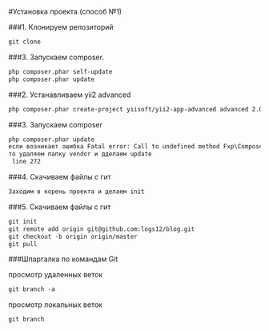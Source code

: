#Установка проекта (способ №1)

###1. Клонируем репозиторий
```html
git clone
```

###3. Запускаем composer.
```html
php composer.phar self-update
php composer.phar update
```

###2. Устанавливаем yii2 advanced

```html
php composer.phar create-project yiisoft/yii2-app-advanced advanced 2.0.6
```
###3. Запускаем composer
```html
php composer.phar update
если возникает ошибка Fatal error: Call to undefined method Fxp\Composer\AssetPlugin\Package\Version\VersionParser::parseLinks() in ..
то удаляем папку vendor и дделаем update
 line 272

```
###4. Скачиваем файлы с гит
```html
Заходим в корень проекта и делаем init
```

###5. Скачиваем файлы с гит

```html
git init
git remote add origin git@github.com:logs12/blog.git
git checkout -b origin origin/master
git pull
```

###Шпаргалка по командам Git

просмотр удаленных веток
```html
git branch -a
```
просмотр локальных веток
```html
git branch
```